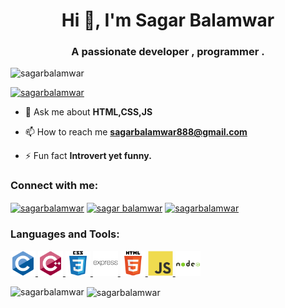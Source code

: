 <h1 align="center">Hi 👋, I'm Sagar Balamwar</h1>
<h3 align="center">A passionate developer , programmer .</h3>

<p align="left"> <img src="https://komarev.com/ghpvc/?username=sagarbalamwar&label=Profile%20views&color=0e75b6&style=flat" alt="sagarbalamwar" /> </p>

<p align="left"> <a href="https://github.com/ryo-ma/github-profile-trophy"><img src="https://github-profile-trophy.vercel.app/?username=sagarbalamwar" alt="sagarbalamwar" /></a> </p>

- 💬 Ask me about **HTML,CSS,JS**

- 📫 How to reach me **sagarbalamwar888@gmail.com**

- ⚡ Fun fact **Introvert yet funny.**

<h3 align="left">Connect with me:</h3>
<p align="left">
<a href="https://codepen.io/sagarbalamwar" target="blank"><img align="center" src="https://raw.githubusercontent.com/rahuldkjain/github-profile-readme-generator/master/src/images/icons/Social/codepen.svg" alt="sagarbalamwar" height="30" width="40" /></a>
<a href="https://linkedin.com/in/sagar balamwar" target="blank"><img align="center" src="https://raw.githubusercontent.com/rahuldkjain/github-profile-readme-generator/master/src/images/icons/Social/linked-in-alt.svg" alt="sagar balamwar" height="30" width="40" /></a>
<a href="https://stackoverflow.com/users/sagarbalamwar" target="blank"><img align="center" src="https://raw.githubusercontent.com/rahuldkjain/github-profile-readme-generator/master/src/images/icons/Social/stack-overflow.svg" alt="sagarbalamwar" height="30" width="40" /></a>
</p>

<h3 align="left">Languages and Tools:</h3>
<p align="left"> <a href="https://www.cprogramming.com/" target="_blank" rel="noreferrer"> <img src="https://raw.githubusercontent.com/devicons/devicon/master/icons/c/c-original.svg" alt="c" width="40" height="40"/> </a> <a href="https://www.w3schools.com/cpp/" target="_blank" rel="noreferrer"> <img src="https://raw.githubusercontent.com/devicons/devicon/master/icons/cplusplus/cplusplus-original.svg" alt="cplusplus" width="40" height="40"/> </a> <a href="https://www.w3schools.com/css/" target="_blank" rel="noreferrer"> <img src="https://raw.githubusercontent.com/devicons/devicon/master/icons/css3/css3-original-wordmark.svg" alt="css3" width="40" height="40"/> </a> <a href="https://expressjs.com" target="_blank" rel="noreferrer"> <img src="https://raw.githubusercontent.com/devicons/devicon/master/icons/express/express-original-wordmark.svg" alt="express" width="40" height="40"/> </a> <a href="https://www.w3.org/html/" target="_blank" rel="noreferrer"> <img src="https://raw.githubusercontent.com/devicons/devicon/master/icons/html5/html5-original-wordmark.svg" alt="html5" width="40" height="40"/> </a> <a href="https://developer.mozilla.org/en-US/docs/Web/JavaScript" target="_blank" rel="noreferrer"> <img src="https://raw.githubusercontent.com/devicons/devicon/master/icons/javascript/javascript-original.svg" alt="javascript" width="40" height="40"/> </a> <a href="https://nodejs.org" target="_blank" rel="noreferrer"> <img src="https://raw.githubusercontent.com/devicons/devicon/master/icons/nodejs/nodejs-original-wordmark.svg" alt="nodejs" width="40" height="40"/> </a> </p>

<p><img align="left" src="https://github-readme-stats.vercel.app/api/top-langs?username=sagarbalamwar&show_icons=true&locale=en&layout=compact" alt="sagarbalamwar" /></p>

<p>&nbsp;<img align="center" src="https://github-readme-stats.vercel.app/api?username=sagarbalamwar&show_icons=true&locale=en" alt="sagarbalamwar" /></p>
